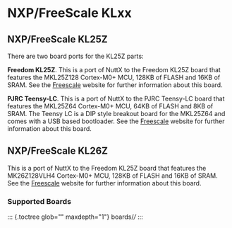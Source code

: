 NXP/FreeScale KLxx
==================

NXP/FreeScale KL25Z
-------------------

There are two board ports for the KL25Z parts:

**Freedom KL25Z**. This is a port of NuttX to the Freedom KL25Z board
that features the MKL25Z128 Cortex-M0+ MCU, 128KB of FLASH and 16KB of
SRAM. See the
[Freescale](http://www.freescale.com/webapp/sps/site/prod_summary.jsp?code=FRDM-KL25Z&tid=vanFRDM-KL25Z)
website for further information about this board.

**PJRC Teensy-LC**. This is a port of NuttX to the PJRC Teensy-LC board
that features the MKL25Z64 Cortex-M0+ MCU, 64KB of FLASH and 8KB of
SRAM. The Teensy LC is a DIP style breakout board for the MKL25Z64 and
comes with a USB based bootloader. See the
[Freescale](http://www.freescale.com/webapp/sps/site/prod_summary.jsp?code=FRDM-KL25Z&tid=vanFRDM-KL25Z)
website for further information about this board.

NXP/FreeScale KL26Z
-------------------

This is a port of NuttX to the Freedom KL25Z board that features the
MK26Z128VLH4 Cortex-M0+ MCU, 128KB of FLASH and 16KB of SRAM. See the
[Freescale](http://www.freescale.com/webapp/sps/site/prod_summary.jsp?code=FRDM-KL26Z&tid=vanFRDM-KL26Z)
website for further information about this board.

### Supported Boards

::: {.toctree glob="" maxdepth="1"}
boards/*/*
:::
